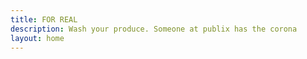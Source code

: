 ```yaml
---
title: FOR REAL
description: Wash your produce. Someone at publix has the corona
layout: home
---
```

